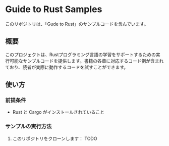 # Guide to Rust Samples

このリポジトリは、「Gude to Rust」のサンプルコードを含んでいます。

## 概要

このプロジェクトは、Rustプログラミング言語の学習をサポートするための実行可能なサンプルコードを提供します。書籍の各章に対応するコード例が含まれており、読者が実際に動作するコードを試すことができます。

## 使い方

### 前提条件

- Rust と Cargo がインストールされていること

### サンプルの実行方法

1. このリポジトリをクローンします：
TODO